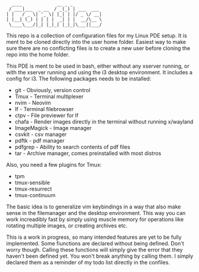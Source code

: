 ```
  ____             __ _ _
 / ___|___  _ __  / _(_) | ___  ___
| |   / _ \| '_ \| |_| | |/ _ \/ __|
| |__| (_) | | | |  _| | |  __/\__ \
 \____\___/|_| |_|_| |_|_|\___||___/
```
This repo is a collection of configuration files for my Linux PDE setup. It is ment to be cloned directly into the user home folder.
Easiest way to make sure there are no conflicting files is to create a new user before cloning the repo into the home folder.

This PDE is ment to be used in bash, either without any xserver running, or with the xserver running and using the i3 desktop environment. It includes a config for i3.
The following packages needs to be installed:

- git - Obviously, version control
- Tmux - Terminal multiplexer
- nvim - Neovim
- lf - Terminal filebrowser
- ctpv - File previewer for lf
- chafa - Render images directly in the terminal without running x/wayland
- ImageMagick - Image manager
- csvkit - csv manager
- pdftk - pdf manager
- pdfgrep - Ability to search contents of pdf files
- tar - Archive manager, comes preinstalled with most distros

Also, you need a few plugins for Tmux:

- tpm
- tmux-sensible
- tmux-resurrect
- tmux-continuum

The basic idea is to generalize vim keybindings in a way that also make sense in the filemanager and the desktop environment.
This way you can work increadibly fast by simply using muscle memory for operations like rotating multiple images, or creating archives etc.

This is a work in progress, so many intended features are yet to be fully implemented. Some fiunctions are declared without being defined.
Don't worry though. Calling these functions will simply give the error that they haven't been defined yet. You won't break anything by calling them.
I simply declared them as a reminder of my todo list directly in the confiles.
